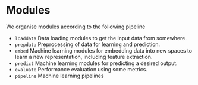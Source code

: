 # Modules

We organise modules according to the following pipeline

* `loaddata` Data loading modules to get the input data from somewhere.
* `prepdata` Preprocessing of data for learning and prediction.
* `embed` Machine learning modules for embedding data into new spaces to learn a new representation, including feature extraction.
* `predict` Machine learning modules for predicting a desired output.
* `evaluate` Performance evaluation using some metrics.
* `pipeline` Machine learning pipelines
